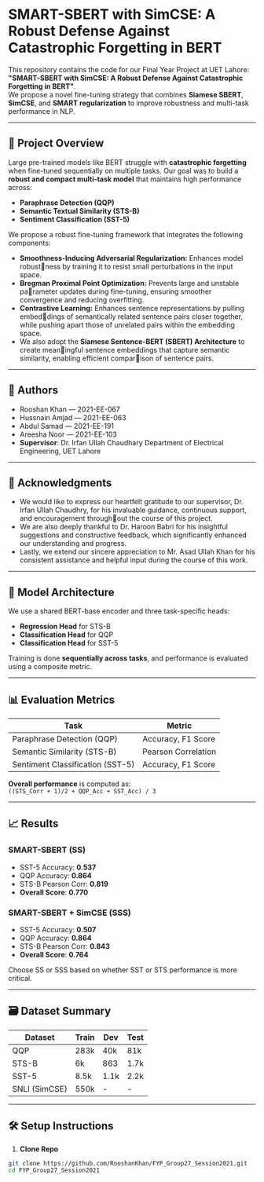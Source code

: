 # SMART-SBERT with SimCSE: A Robust Defense Against Catastrophic Forgetting in BERT

This repository contains the code for our Final Year Project at UET Lahore:  
**"SMART-SBERT with SimCSE: A Robust Defense Against Catastrophic Forgetting in BERT"**.  
We propose a novel fine-tuning strategy that combines **Siamese SBERT**, **SimCSE**, and **SMART regularization** to improve robustness and multi-task performance in NLP.

---

## 📌 Project Overview

Large pre-trained models like BERT struggle with **catastrophic forgetting** when fine-tuned sequentially on multiple tasks. Our goal was to build a **robust and compact multi-task model** that maintains high performance across:

- **Paraphrase Detection (QQP)**  
- **Semantic Textual Similarity (STS-B)**  
- **Sentiment Classification (SST-5)**

We propose a robust fine-tuning framework that integrates the following components:
- **Smoothness-Inducing Adversarial Regularization:** Enhances model robust￾ness by training it to resist small perturbations in the input space.
- **Bregman Proximal Point Optimization:** Prevents large and unstable pa￾rameter updates during fine-tuning, ensuring smoother convergence and reducing overfitting.
- **Contrastive Learning:** Enhances sentence representations by pulling embeddings of semantically related sentence pairs closer together, while pushing apart those of unrelated pairs within the embedding space.
- We also adopt the **Siamese Sentence-BERT (SBERT) Architecture** to create meaningful sentence embeddings that capture semantic similarity, enabling efficient comparison of sentence pairs.
---

## 👥 Authors

- Rooshan Khan — 2021-EE-067  
- Hussnain Amjad — 2021-EE-063  
- Abdul Samad — 2021-EE-191  
- Areesha Noor — 2021-EE-103  
- **Supervisor**: Dr. Irfan Ullah Chaudhary
Department of Electrical Engineering, UET Lahore

---
## 🙏 Acknowledgments
- We would like to express our heartfelt gratitude to our supervisor, Dr. Irfan Ullah
Chaudhry, for his invaluable guidance, continuous support, and encouragement throughout the course of this project.
- We are also deeply thankful to Dr. Haroon Babri for his insightful suggestions and
constructive feedback, which significantly enhanced our understanding and progress.
- Lastly, we extend our sincere appreciation to Mr. Asad Ullah Khan for his consistent
assistance and helpful input during the course of this work.
---

## 🧠 Model Architecture

We use a shared BERT-base encoder and three task-specific heads:
- **Regression Head** for STS-B
- **Classification Head** for QQP
- **Classification Head** for SST-5

Training is done **sequentially across tasks**, and performance is evaluated using a composite metric.

---

## 📊 Evaluation Metrics

| Task                      | Metric                |
|---------------------------|------------------------|
| Paraphrase Detection (QQP) | Accuracy, F1 Score     |
| Semantic Similarity (STS-B)| Pearson Correlation    |
| Sentiment Classification (SST-5) | Accuracy, F1 Score |

**Overall performance** is computed as:  
`((STS_Corr + 1)/2 + QQP_Acc + SST_Acc) / 3`

---

## 📈 Results

### SMART-SBERT (SS)
- SST-5 Accuracy: **0.537**
- QQP Accuracy: **0.864**
- STS-B Pearson Corr: **0.819**
- **Overall Score**: **0.770**

### SMART-SBERT + SimCSE (SSS)
- SST-5 Accuracy: **0.507**
- QQP Accuracy: **0.864**
- STS-B Pearson Corr: **0.843**
- **Overall Score**: **0.764**

Choose SS or SSS based on whether SST or STS performance is more critical.

---

## 🗃️ Dataset Summary

| Dataset      | Train   | Dev   | Test  |
|--------------|---------|-------|-------|
| QQP          | 283k    | 40k   | 81k   |
| STS-B        | 6k      | 863   | 1.7k  |
| SST-5        | 8.5k    | 1.1k  | 2.2k  |
| SNLI (SimCSE)| 550k    | -     | -     |

---

## 🛠️ Setup Instructions

1. **Clone Repo**
```bash
git clone https://github.com/RooshanKhan/FYP_Group27_Session2021.git
cd FYP_Group27_Session2021
